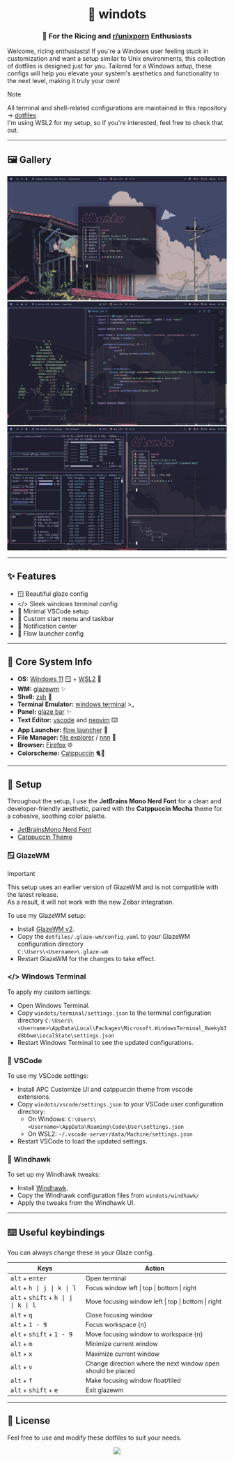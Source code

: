 <h1 align="center">🍙 windots</h1>

<h3 align="center">💖 For the Ricing and <a href="https://reddit.com/r/unixporn">r/unixporn</a> Enthusiasts</h3>

Welcome, ricing enthusiasts! If you're a Windows user feeling stuck in customization and want a setup similar to Unix environments, this collection of dotfiles is designed just for you. Tailored for a Windows setup, these configs will help you elevate your system's aesthetics and functionality to the next level, making it truly your own!

> [!NOTE]
> All terminal and shell-related configurations are maintained in this repository -> [dotfiles](https://github.com/ashish0kumar/dotfiles) <br/>
> I'm using WSL2 for my setup, so if you're interested, feel free to check that out.

<hr/>

## 🖼️ Gallery

![](/rice-previews/1.png)
![](/rice-previews/2.png)
![](/rice-previews/3.png)


<hr/>

## ✨ Features

- 🪟 Beautiful glaze config
- </> Sleek windows terminal config
- 🌸 Minimal VSCode setup
- 🦅 Custom start menu and taskbar
- 🔔 Notification center
- 🚀 Flow launcher config

<hr/>

## 🌸 Core System Info

- **OS:** [Windows 11](https://www.microsoft.com/en-in/windows/windows-11) 🪟 + [WSL2](https://learn.microsoft.com/en-us/windows/wsl/) 🐧
- **WM:** [glazewm](https://github.com/glzr-io/glazewm) ✨
- **Shell:** [zsh](https://zsh.sourceforge.io/) 🌾
- **Terminal Emulator:** [windows terminal](https://github.com/microsoft/terminal) >_
- **Panel:** [glaze bar](https://github.com/glzr-io/glazewm) ✨
- **Text Editor:** [vscode](https://code.visualstudio.com/) and [neovim](https://neovim.io/) ⌨️
- **App Launcher:** [flow launcher](https://www.flowlauncher.com/) 🚀
- **File Manager:** [file explorer](https://www.microsoft.com/en-us/windows/tips/file-explorer) / [nnn](https://github.com/jarun/nnn) 📂
- **Browser:** [Firefox](https://www.mozilla.org/en-US/firefox/) 🌐
- **Colorscheme:** [Catppuccin](https://catppuccin.com/) 🐈🍵

<hr/>

## 🔧 Setup

Throughout the setup, I use the **JetBrains Mono Nerd Font** for a clean and developer-friendly aesthetic, paired with the **Catppuccin Mocha** theme for a cohesive, soothing color palette.

- [JetBrainsMono Nerd Font](https://www.programmingfonts.org/#jetbrainsmono)
- [Catppuccin Theme](https://catppuccin.com)

### 🪟 GlazeWM

> [!IMPORTANT]
> This setup uses an earlier version of GlazeWM and is not compatible with the latest release. <br/> As a result, it will not work with the new Zebar integration.

To use my GlazeWM setup:

- Install [GlazeWM v2](https://github.com/glzr-io/glazewm/releases/tag/v2.1.1).
- Copy the `dotfiles/.glaze-wm/config.yaml` to your GlazeWM configuration directory <br/> `C:\Users\<Username>\.glaze-wm`
- Restart GlazeWM for the changes to take effect.

### </> Windows Terminal

To apply my custom settings:

- Open Windows Terminal.
- Copy `windots/terminal/settings.json` to the terminal configuration directory `C:\Users\<Username>\AppData\Local\Packages\Microsoft.WindowsTerminal_8wekyb3d8bbwe\LocalState\settings.json`
- Restart Windows Terminal to see the updated configurations.

### 📝 VSCode

To use my VSCode settings:

- Install APC Customize UI and catppuccin theme from vscode extensions.
- Copy `windots/vscode/settings.json` to your VSCode user configuration directory:
    - On Windows: `C:\Users\<Username>\AppData\Roaming\Code\User\settings.json`
    - On WSL2: `~/.vscode-server/data/Machine/settings.json`
- Restart VSCode to load the updated settings.

### 🦅 Windhawk

To set up my Windhawk tweaks:
- Install [Windhawk](https://windhawk.net/).
- Copy the Windhawk configuration files from `windots/windhawk/`
- Apply the tweaks from the Windhawk UI.

<hr/>

## ⌨️ Useful keybindings 

You can always change these in your Glaze config.

| Keys                                                                   | Action                                                          |
|------------------------------------------------------------------------|-----------------------------------------------------------------|
| <kbd>alt</kbd> + <kbd>enter</kbd>                                      | Open terminal                                                   |
| <kbd>alt</kbd> + <kbd>h \| j \| k \| l</kbd>                           | Focus window left \| top \| bottom \| right                     |
| <kbd>alt</kbd> + <kbd>shift</kbd> + <kbd>h \| j \| k \| l</kbd>        | Move focusing window left \| top \| bottom \| right             |
| <kbd>alt</kbd> + <kbd>q</kbd>                                          | Close focusing window                                           |
| <kbd>alt</kbd> + <kbd>1 - 9</kbd>                                      | Focus workspace {n}                                             | 
| <kbd>alt</kbd> + <kbd>shift</kbd> + <kbd>1 - 9</kbd>                   | Move focusing window to workspace {n}                           |
| <kbd>alt</kbd> + <kbd>m</kbd>                                          | Minimize current window                                         |
| <kbd>alt</kbd> + <kbd>x</kbd>                                          | Maximize current window                                         |
| <kbd>alt</kbd> + <kbd>v</kbd>                                          | Change direction where the next window open should be placed    |
| <kbd>alt</kbd> + <kbd>f</kbd>                                          | Make focusing window float/tiled                                |
| <kbd>alt</kbd> + <kbd>shift</kbd> + <kbd>e</kbd>                       | Exit glazewm                                                    |


<hr/>


## 📜 License
Feel free to use and modify these dotfiles to suit your needs.

<p align="center">
	<img src="https://raw.githubusercontent.com/catppuccin/catppuccin/main/assets/footers/gray0_ctp_on_line.svg?sanitize=true" />
</p>
